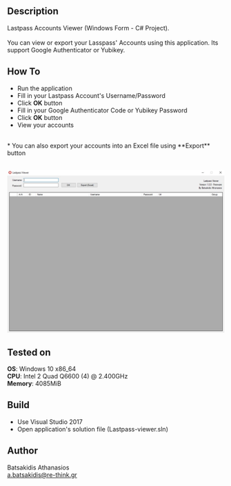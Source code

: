 ## Description ##

Lastpass Accounts Viewer (Windows Form - C# Project).
<br><br>
You can view or export your Lasspass' Accounts using this application. Its support Google Authenticator or Yubikey. 

## How To ##

* Run the application
* Fill in your Lastpass Account's Username/Password
* Click **OK** button
* Fill in your Google Authenticator Code or Yubikey Password
* Click **OK** button
* View your accounts 
<br>
* You can also export your accounts into an Excel file using **Export** button
<br><br>

![Alt text](/Screenshot/screen.JPG?raw=true "Lastpass Viewer")

## Tested on ##

**OS**: Windows 10 x86_64 <br>
**CPU**: Intel 2 Quad Q6600 (4) @ 2.400GHz <br>
**Memory**: 4085MiB <br>

## Build ##

* Use Visual Studio 2017<br>
* Open application's solution file (Lastpass-viewer.sln)<br>

## Author ##

Batsakidis Athanasios<br>
a.batsakidis@re-think.gr
